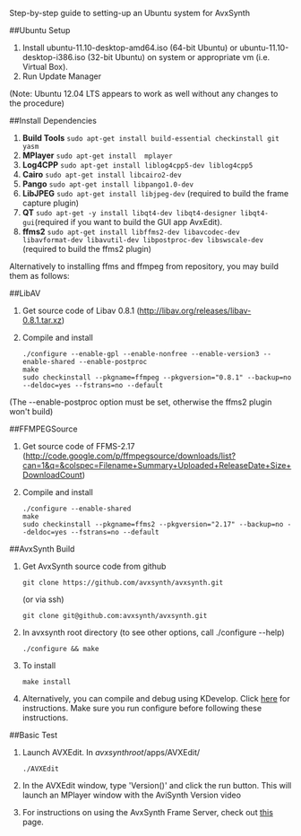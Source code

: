 Step-by-step guide to setting-up an Ubuntu system for AvxSynth 

##Ubuntu Setup
  1. Install ubuntu-11.10-desktop-amd64.iso (64-bit Ubuntu) or ubuntu-11.10-desktop-i386.iso (32-bit Ubuntu) on system or appropriate vm (i.e. Virtual Box).
  1. Run Update Manager

(Note: Ubuntu 12.04 LTS appears to work as well without any changes to the procedure)

##Install Dependencies

  1. **Build Tools**  `sudo apt-get install build-essential checkinstall git yasm`
  1. **MPlayer** `sudo apt-get install  mplayer`
  1. **Log4CPP** `sudo apt-get install liblog4cpp5-dev liblog4cpp5`
  1. **Cairo** `sudo apt-get install libcairo2-dev`
  1. **Pango** `sudo apt-get install libpango1.0-dev`
  1. **LibJPEG** `sudo apt-get install libjpeg-dev` (required to build the frame capture plugin)
  1. **QT** `sudo apt-get -y install libqt4-dev libqt4-designer libqt4-gui`(required if you want to build the GUI app AvxEdit).
  1. **ffms2** `sudo apt-get install libffms2-dev libavcodec-dev libavformat-dev libavutil-dev libpostproc-dev libswscale-dev` (required to build the ffms2 plugin)

Alternatively to installing ffms and ffmpeg from repository, you may build them as follows:

##LibAV
 1. Get source code of Libav 0.8.1 (http://libav.org/releases/libav-0.8.1.tar.xz)
 1. Compile and install

        ./configure --enable-gpl --enable-nonfree --enable-version3 --enable-shared --enable-postproc
        make
        sudo checkinstall --pkgname=ffmpeg --pkgversion="0.8.1" --backup=no --deldoc=yes --fstrans=no --default

(The --enable-postproc option must be set, otherwise the ffms2 plugin won't build)

##FFMPEGSource
 1. Get source code of FFMS-2.17 (http://code.google.com/p/ffmpegsource/downloads/list?can=1&q=&colspec=Filename+Summary+Uploaded+ReleaseDate+Size+DownloadCount)
 1. Compile and install

        ./configure --enable-shared
        make
        sudo checkinstall --pkgname=ffms2 --pkgversion="2.17" --backup=no --deldoc=yes --fstrans=no --default

##AvxSynth Build
  1. Get AvxSynth source code from github

         git clone https://github.com/avxsynth/avxsynth.git

     (or via ssh)

         git clone git@github.com:avxsynth/avxsynth.git

  1. In avxsynth root directory (to see other options, call ./configure --help)

         ./configure && make

  1. To install

         make install

  1. Alternatively, you can compile and debug using KDevelop. Click [here](https://github.com/avxsynth/avxsynth/wiki/Using-KDevelop) for instructions. Make sure you run configure before following these instructions.


##Basic Test
  1. Launch AVXEdit. In $avxsynthroot$/apps/AVXEdit/

         ./AVXEdit

  1. In the AVXEdit window, type 'Version()' and click the run button. This will launch an MPlayer window with the AviSynth Version video

  1. For instructions on using the AvxSynth Frame Server, check out [this](https://github.com/avxsynth/avxsynth/wiki/AvxSynth-Frame-Server) page.
